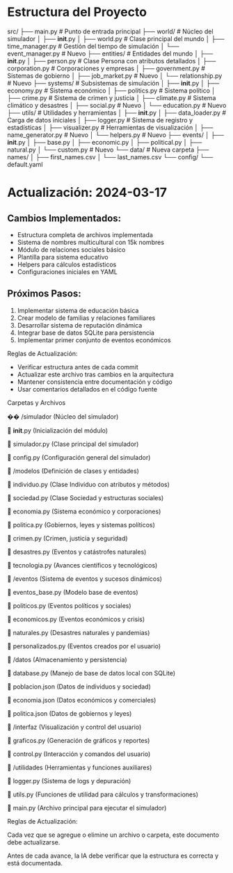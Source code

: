 # Estructura del Proyecto

src/
├── main.py                 # Punto de entrada principal
├── world/                  # Núcleo del simulador
│   ├── __init__.py
│   ├── world.py           # Clase principal del mundo
│   ├── time_manager.py    # Gestión del tiempo de simulación
│   └── event_manager.py    # Nuevo
├── entities/               # Entidades del mundo
│   ├── __init__.py
│   ├── person.py          # Clase Persona con atributos detallados
│   ├── corporation.py     # Corporaciones y empresas
│   ├── government.py      # Sistemas de gobierno
│   ├── job_market.py       # Nuevo
│   └── relationship.py      # Nuevo
├── systems/                # Subsistemas de simulación
│   ├── __init__.py
│   ├── economy.py         # Sistema económico
│   ├── politics.py        # Sistema político
│   ├── crime.py           # Sistema de crimen y justicia
│   ├── climate.py         # Sistema climático y desastres
│   ├── social.py           # Nuevo
│   └── education.py         # Nuevo
├── utils/                  # Utilidades y herramientas
│   ├── __init__.py
│   ├── data_loader.py     # Carga de datos iniciales
│   ├── logger.py          # Sistema de registro y estadísticas
│   ├── visualizer.py      # Herramientas de visualización
│   ├── name_generator.py   # Nuevo
│   └── helpers.py           # Nuevo
├── events/
│   ├── __init__.py
│   ├── base.py
│   ├── economic.py
│   ├── political.py
│   ├── natural.py
│   └── custom.py            # Nuevo
└── data/                    # Nueva carpeta
    ├── names/
    │   ├── first_names.csv
    │   └── last_names.csv
    └── config/
        └── default.yaml

# Actualización: 2024-03-17
## Cambios Implementados:
- Estructura completa de archivos implementada
- Sistema de nombres multicultural con 15k nombres
- Módulo de relaciones sociales básico
- Plantilla para sistema educativo
- Helpers para cálculos estadísticos
- Configuraciones iniciales en YAML

## Próximos Pasos:
1. Implementar sistema de educación básica
2. Crear modelo de familias y relaciones familiares
3. Desarrollar sistema de reputación dinámica
4. Integrar base de datos SQLite para persistencia
5. Implementar primer conjunto de eventos económicos

Reglas de Actualización:
- Verificar estructura antes de cada commit
- Actualizar este archivo tras cambios en la arquitectura
- Mantener consistencia entre documentación y código
- Usar comentarios detallados en el código fuente

Carpetas y Archivos

�� /simulador  (Núcleo del simulador)

📄 __init__.py (Inicialización del módulo)

📄 simulador.py (Clase principal del simulador)

📄 config.py (Configuración general del simulador)

📂 /modelos  (Definición de clases y entidades)

📄 individuo.py (Clase Individuo con atributos y métodos)

📄 sociedad.py (Clase Sociedad y estructuras sociales)

📄 economia.py (Sistema económico y corporaciones)

📄 politica.py (Gobiernos, leyes y sistemas políticos)

📄 crimen.py (Crimen, justicia y seguridad)

📄 desastres.py (Eventos y catástrofes naturales)

📄 tecnologia.py (Avances científicos y tecnológicos)

📂 /eventos  (Sistema de eventos y sucesos dinámicos)

📄 eventos_base.py (Modelo base de eventos)

📄 politicos.py (Eventos políticos y sociales)

📄 economicos.py (Eventos económicos y crisis)

📄 naturales.py (Desastres naturales y pandemias)

📄 personalizados.py (Eventos creados por el usuario)

📂 /datos  (Almacenamiento y persistencia)

📄 database.py (Manejo de base de datos local con SQLite)

📄 poblacion.json (Datos de individuos y sociedad)

📄 economia.json (Datos económicos y comerciales)

📄 politica.json (Datos de gobiernos y leyes)

📂 /interfaz  (Visualización y control del usuario)

📄 graficos.py (Generación de gráficos y reportes)

📄 control.py (Interacción y comandos del usuario)

📂 /utilidades  (Herramientas y funciones auxiliares)

📄 logger.py (Sistema de logs y depuración)

📄 utils.py (Funciones de utilidad para cálculos y transformaciones)

📄 main.py (Archivo principal para ejecutar el simulador)

Reglas de Actualización:

Cada vez que se agregue o elimine un archivo o carpeta, este documento debe actualizarse.

Antes de cada avance, la IA debe verificar que la estructura es correcta y está documentada.